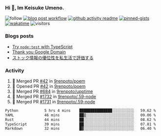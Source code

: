 ### Hi 👋, Im Keisuke Umeno.

<!--
**9renpoto/9renpoto** is a ✨ _special_ ✨ repository because its `README.md` (this file) appears on your GitHub profile.

Here are some ideas to get you started:

- 🔭 I’m currently working on ...
- 🌱 I’m currently learning ...
- 👯 I’m looking to collaborate on ...
- 🤔 I’m looking for help with ...
- 💬 Ask me about ...
- 📫 How to reach me: ...
- 😄 Pronouns: ...
- ⚡ Fun fact: ...
-->

![follow](https://img.shields.io/github/followers/9renpoto?label=Follow&style=social)
[![blog post workflow](https://github.com/9renpoto/9renpoto/actions/workflows/blog.yml/badge.svg)](https://github.com/9renpoto/9renpoto/actions/workflows/blog.yml)
[![github activity readme](https://github.com/9renpoto/9renpoto/actions/workflows/activity.yml/badge.svg)](https://github.com/9renpoto/9renpoto/actions/workflows/activity.yml)
[![pinned-gists](https://github.com/9renpoto/9renpoto/actions/workflows/pin-gist.yml/badge.svg)](https://github.com/9renpoto/9renpoto/actions/workflows/pin-gist.yml)
[![wakatime](https://github.com/9renpoto/9renpoto/actions/workflows/waka-readme-status.yml/badge.svg)](https://github.com/9renpoto/9renpoto/actions/workflows/waka-readme-status.yml)
![visitors](https://komarev.com/ghpvc/?username=9renpoto&label=Profile%20views&color=0e75b6&style=flat)

### Blogs posts

<!-- BLOG-POST-LIST:START -->
- [Try `node:test` with TypeScript](https://9renpoto.win/entry/2023/07/23/node-test-runner)
- [Thank you Google Domain](https://9renpoto.win/entry/2023/07/08/new-domain)
- [ストック情報の優位性を私生活で評価する](https://9renpoto.win/entry/2023/05/28/stock)
<!-- BLOG-POST-LIST:END -->

### Activity

<!--START_SECTION:activity-->
1. 🎉 Merged PR [#42](https://github.com/9renpoto/poem/pull/42) in [9renpoto/poem](https://github.com/9renpoto/poem)
2. 💪 Opened PR [#42](https://github.com/9renpoto/poem/pull/42) in [9renpoto/poem](https://github.com/9renpoto/poem)
3. 🎉 Merged PR [#684](https://github.com/9renpoto/upptime/pull/684) in [9renpoto/upptime](https://github.com/9renpoto/upptime)
4. 🎉 Merged PR [#1732](https://github.com/9renpoto/.59-node/pull/1732) in [9renpoto/.59-node](https://github.com/9renpoto/.59-node)
5. 🎉 Merged PR [#1731](https://github.com/9renpoto/.59-node/pull/1731) in [9renpoto/.59-node](https://github.com/9renpoto/.59-node)
<!--END_SECTION:activity-->

<!--START_SECTION:waka-->

```txt
Python            5 hrs 4 mins    ███████████████░░░░░░░░░░   59.62 %
YAML              46 mins         ██▒░░░░░░░░░░░░░░░░░░░░░░   09.06 %
Rust              44 mins         ██░░░░░░░░░░░░░░░░░░░░░░░   08.62 %
TypeScript        39 mins         ██░░░░░░░░░░░░░░░░░░░░░░░   07.81 %
Markdown          32 mins         █▓░░░░░░░░░░░░░░░░░░░░░░░   06.40 %
```

<!--END_SECTION:waka-->
